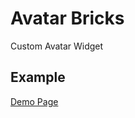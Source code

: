 # Avatar Bricks

Custom Avatar Widget

## Example

[Demo Page](../../lib/brick/avatar/demo_page.dart) 